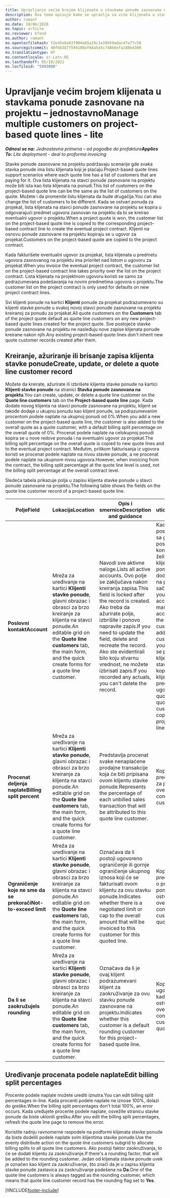 ```yaml
---
title: Upravljanje većim brojem klijenata u stavkama ponude zasnovane na projektu – jednostavno
description: Ova tema opisuje kako se upravlja sa više klijenata u stavkama ponuda zasnovanim na projektu.
author: rumant
ms.date: 10/06/2020
ms.topic: article
ms.reviewer: kfend
ms.author: rumant
ms.openlocfilehash: f2e45e0a83f904a65a29c1e39b59adac47a77c58
ms.sourcegitcommit: 40f68387f594180af64a5e5c748b6efa188bd300
ms.translationtype: HT
ms.contentlocale: sr-Latn-RS
ms.lasthandoff: 05/10/2021
ms.locfileid: "5995008"
---
```

# <a name="manage-multiple-customers-on-project-based-quote-lines---lite"></a><span data-ttu-id="ca30f-103">Upravljanje većim brojem klijenata u stavkama ponude zasnovane na projektu – jednostavno</span><span class="sxs-lookup"><span data-stu-id="ca30f-103">Manage multiple customers on project-based quote lines - lite</span></span>

<span data-ttu-id="ca30f-104">_**Odnosi se na:** Jednostavna primena – od pogodbe do profakture_</span><span class="sxs-lookup"><span data-stu-id="ca30f-104">_**Applies To:** Lite deployment - deal to proforma invoicing_</span></span>

<span data-ttu-id="ca30f-105">Stavke ponude zasnovane na projektu podržavaju scenarije gde svaka stavka ponude ima listu klijenata koji je plaćaju.</span><span class="sxs-lookup"><span data-stu-id="ca30f-105">Project-based quote lines support scenarios where each quote line has a list of customers that are paying for it.</span></span> <span data-ttu-id="ca30f-106">Ova lista klijenata na stavci ponude zasnovane na projektu može biti ista kao lista klijenata na ponudi.</span><span class="sxs-lookup"><span data-stu-id="ca30f-106">This list of customers on the project-based quote line can be the same as the list of customers on the quote.</span></span> <span data-ttu-id="ca30f-107">Možete i da promenite listu klijenata da bude drugačija.</span><span class="sxs-lookup"><span data-stu-id="ca30f-107">You can also change the list of customers to be different.</span></span> <span data-ttu-id="ca30f-108">Kada se ostvari ponuda za projekat, lista klijenata na stavci ponude zasnovane na projektu se kopira u odgovarajući predmet ugovora zasnovan na projektu da bi se kreirao eventualni ugovor o projektu.</span><span class="sxs-lookup"><span data-stu-id="ca30f-108">When a project quote is won, the customer list on the project-based quote line is copied to the corresponding project–based contract line to create the eventual project contract.</span></span> <span data-ttu-id="ca30f-109">Klijenti na osnovu ponude zasnovane na projektu kopiraju se u ugovor za projekat.</span><span class="sxs-lookup"><span data-stu-id="ca30f-109">Customers on the project-based quote are copied to the project contract.</span></span>

<span data-ttu-id="ca30f-110">Kada fakturišete eventualni ugovor za projekat, lista klijenata u predmetu ugovora zasnovanog na projektu ima prioritet nad listom u ugovoru za projekat.</span><span class="sxs-lookup"><span data-stu-id="ca30f-110">When you invoice the eventual project contract, the customer list on the project-based contract line takes priority over the list on the project contract.</span></span> <span data-ttu-id="ca30f-111">Lista klijenata na projektnom ugovoru koristi se samo za podrazumevana podešavanja na novim predmetima ugovora o projektu.</span><span class="sxs-lookup"><span data-stu-id="ca30f-111">The customer list on the project contract is only used for defaults on new project contract lines.</span></span>

<span data-ttu-id="ca30f-112">Svi klijenti ponude na kartici **Klijenti** ponude za projekat podrazumevano su klijenti stavke ponude u svakoj novoj stavci ponude zasnovane na projektu kreiranoj za ponudu za projekat.</span><span class="sxs-lookup"><span data-stu-id="ca30f-112">All quote customers on the **Customers** tab of the project quote default as quote line customers on any new project-based quote lines created for the project quote.</span></span> <span data-ttu-id="ca30f-113">Sve postojeće stavke ponude zasnovane na projektu ne nasleđuju nove zapise klijenata ponude kreirane nakon njih.</span><span class="sxs-lookup"><span data-stu-id="ca30f-113">Any existing project-based quote lines don't inherit new quote customer records created after them.</span></span>

## <a name="create-update-or-delete-a-quote-line-customer-record"></a><span data-ttu-id="ca30f-114">Kreiranje, ažuriranje ili brisanje zapisa klijenta stavke ponude</span><span class="sxs-lookup"><span data-stu-id="ca30f-114">Create, update, or delete a quote line customer record</span></span>

<span data-ttu-id="ca30f-115">Možete da kreirate, ažurirate ili izbrišete klijenta stavke ponude na kartici **Klijenti stavke ponude** na stranici **Stavka ponude zasnovana na projektu**.</span><span class="sxs-lookup"><span data-stu-id="ca30f-115">You can create, update, or delete a quote line customer on the **Quote line customers** tab on the **Project-based quote line** page.</span></span> <span data-ttu-id="ca30f-116">Kada dodate novog klijenta na stavci ponude zasnovane na projektu, klijent se takođe dodaje u ukupnu ponudu kao klijent ponude, sa podrazumevanim procentom podele naplate na ukupnoj ponudi od 0%.</span><span class="sxs-lookup"><span data-stu-id="ca30f-116">When you add a new customer on the project-based quote line, the customer is also added to the overall quote as a quote customer, with a default billing split percentage on the overall quote of 0%.</span></span> <span data-ttu-id="ca30f-117">Procenat podele naplate na celokupnoj ponudi kopira se u nove redove ponuda i na eventualni ugovor za projekat.</span><span class="sxs-lookup"><span data-stu-id="ca30f-117">The billing split percentage on the overall quote is copied to new quote lines and to the eventual project contract.</span></span> <span data-ttu-id="ca30f-118">Međutim, prilikom fakturisanja iz ugovora koristi se procenat podele naplate na nivou stavke ponude, a ne procenat podele naplate na ukupnom nivou ugovora.</span><span class="sxs-lookup"><span data-stu-id="ca30f-118">However, when invoicing from the contract, the billing split percentage at the quote line level is used, not the billing split percentage at the overall contract level.</span></span> 

<span data-ttu-id="ca30f-119">Sledeća tabela prikazuje polja u zapisu klijenta stavke ponude u stavci ponude zasnovane na projektu.</span><span class="sxs-lookup"><span data-stu-id="ca30f-119">The following table shows the fields on the quote line customer record of a project-based quote line.</span></span>

| <span data-ttu-id="ca30f-120">Polje</span><span class="sxs-lookup"><span data-stu-id="ca30f-120">Field</span></span> | <span data-ttu-id="ca30f-121">Lokacija</span><span class="sxs-lookup"><span data-stu-id="ca30f-121">Location</span></span> | <span data-ttu-id="ca30f-122">Opis i smernice</span><span class="sxs-lookup"><span data-stu-id="ca30f-122">Description and guidance</span></span> | <span data-ttu-id="ca30f-123">Posledični uticaj</span><span class="sxs-lookup"><span data-stu-id="ca30f-123">Downstream impact</span></span> |
| --- | --- | --- | --- |
| <span data-ttu-id="ca30f-124">**Poslovni kontakt**</span><span class="sxs-lookup"><span data-stu-id="ca30f-124">**Account**</span></span> | <span data-ttu-id="ca30f-125">Mreža za uređivanje na kartici **Klijenti stavke ponude**, glavni obrazac i obrasci za brzo kreiranje za klijenta na stavci ponude.</span><span class="sxs-lookup"><span data-stu-id="ca30f-125">An editable grid on the **Quote line customers** tab, the main form, and the quick create forms for a quote line customer.</span></span> | <span data-ttu-id="ca30f-126">Navodi sve aktivne naloge.</span><span class="sxs-lookup"><span data-stu-id="ca30f-126">Lists all active accounts.</span></span> <span data-ttu-id="ca30f-127">Ovo polje se zaključava nakon kreiranja zapisa.</span><span class="sxs-lookup"><span data-stu-id="ca30f-127">This field is locked after the record is created.</span></span> <span data-ttu-id="ca30f-128">Ako treba da ažurirate polje, izbrišite i ponovo napravite zapis.</span><span class="sxs-lookup"><span data-stu-id="ca30f-128">If you need to update the field, delete and recreate the record.</span></span> <span data-ttu-id="ca30f-129">Ako ste evidentirali bilo koju stvarnu vrednost, ne možete izbrisati zapis.</span><span class="sxs-lookup"><span data-stu-id="ca30f-129">If you recorded any actuals, you can't delete the record.</span></span> | <span data-ttu-id="ca30f-130">Kada odaberete poslovni kontakt sa glavne liste poslovnih kontakata koji želite da dodate, klijent na stavci ponude se takođe dodaje kao klijent na ponudi kada ga sačuvate.</span><span class="sxs-lookup"><span data-stu-id="ca30f-130">When you pick an account from the master list of accounts to add, the quote line customer is also added as a quote customer when you save it.</span></span> <span data-ttu-id="ca30f-131">Kada se ponuda ostvari, klijenti na stavkama ponude kopiraju se u klijente na predmetima ugovora.</span><span class="sxs-lookup"><span data-stu-id="ca30f-131">When a quote is won, quote line customers are copied to the project contract line customers.</span></span> |
| <span data-ttu-id="ca30f-132">**Procenat deljenja naplate**</span><span class="sxs-lookup"><span data-stu-id="ca30f-132">**Billing split percent**</span></span> | <span data-ttu-id="ca30f-133">Mreža za uređivanje na kartici **Klijenti stavke ponude**, glavni obrazac i obrasci za brzo kreiranje za klijenta na stavci ponude.</span><span class="sxs-lookup"><span data-stu-id="ca30f-133">An editable grid on the **Quote line customers** tab, the main form, and the quick create forms for a quote line customer.</span></span> | <span data-ttu-id="ca30f-134">Predstavlja procenat svake nenaplaćene prodajne transakcije koja će biti pripisana ovom klijentu stavke ponude.</span><span class="sxs-lookup"><span data-stu-id="ca30f-134">Represents the percentage of each unbilled sales transaction that will be attributed to this quote line customer.</span></span> | <span data-ttu-id="ca30f-135">Kopira se u klijente predmeta ugovora za projekat.</span><span class="sxs-lookup"><span data-stu-id="ca30f-135">Copied over to project contract line customers.</span></span> |
| <span data-ttu-id="ca30f-136">**Ograničenje koje ne sme da se prekorači**</span><span class="sxs-lookup"><span data-stu-id="ca30f-136">**Not-to-exceed limit**</span></span> | <span data-ttu-id="ca30f-137">Mreža za uređivanje na kartici **Klijenti stavke ponude**, glavni obrazac i obrasci za brzo kreiranje za klijenta na stavci ponude.</span><span class="sxs-lookup"><span data-stu-id="ca30f-137">An editable grid on the **Quote line customers** tab, the main form, and the quick create forms for a quote line customer.</span></span> | <span data-ttu-id="ca30f-138">Označava da li postoji ugovoreno ograničenje ili gornje ograničenje ukupnog iznosa koji će se fakturisati ovom klijentu za ovu stavku ponude.</span><span class="sxs-lookup"><span data-stu-id="ca30f-138">Indicates whether there is a negotiated limit or cap to the overall amount that will be invoiced to this customer for this quoted line.</span></span> | <span data-ttu-id="ca30f-139">Kopira se u klijente predmeta ugovora o projektu kada se ponuda ostvari.</span><span class="sxs-lookup"><span data-stu-id="ca30f-139">Copied over to project contract line customers when a quote is won.</span></span> |
| <span data-ttu-id="ca30f-140">**Da li se zaokružuje**</span><span class="sxs-lookup"><span data-stu-id="ca30f-140">**Is rounding**</span></span> | <span data-ttu-id="ca30f-141">Mreža za uređivanje na kartici **Klijenti stavke ponude**, glavni obrazac i obrasci za brzo kreiranje za klijenta na stavci ponude.</span><span class="sxs-lookup"><span data-stu-id="ca30f-141">An editable grid on the **Quote line customers** tab, the main form, and the quick create forms for a quote line customer.</span></span> | <span data-ttu-id="ca30f-142">Označava da li je ovaj klijent podrazumevani klijent za zaokruživanje za ovu stavku ponude zasnovane na projektu.</span><span class="sxs-lookup"><span data-stu-id="ca30f-142">Indicates whether this customer is a default rounding customer for this project-based quote line.</span></span> | <span data-ttu-id="ca30f-143">Kopira se u klijente ugovora o projektu kada se ponuda ostvari.</span><span class="sxs-lookup"><span data-stu-id="ca30f-143">Copied over to project contract customers when a quote is won.</span></span> |

## <a name="edit-billing-split-percentages"></a><span data-ttu-id="ca30f-144">Uređivanje procenata podele naplate</span><span class="sxs-lookup"><span data-stu-id="ca30f-144">Edit billing split percentages</span></span>

<span data-ttu-id="ca30f-145">Procente podele naplate možete urediti iznutra.</span><span class="sxs-lookup"><span data-stu-id="ca30f-145">You can edit billing split percentages in-line.</span></span> <span data-ttu-id="ca30f-146">Kada procenti podele naplate ne iznose 100%, dolazi do greške.</span><span class="sxs-lookup"><span data-stu-id="ca30f-146">When the billing split percentages don't total 100%, an error occurs.</span></span> <span data-ttu-id="ca30f-147">Kada uređujete procente podele naplate, osvežite stranicu stavke ponude da biste uklonili grešku.</span><span class="sxs-lookup"><span data-stu-id="ca30f-147">After you edit the billing split percentages, refresh the quote line page to remove the error.</span></span>

<span data-ttu-id="ca30f-148">Koristite radnju ravnomerne raspodele na podformi klijenata stavke ponude da biste dodelili podele naplate svim klijentima stavke ponude.</span><span class="sxs-lookup"><span data-stu-id="ca30f-148">Use the evenly distribute action on the quote line customers subgrid to allocate billing splits to all quote line customers.</span></span> <span data-ttu-id="ca30f-149">Ako postoji faktor zaokruživanja, to će se dodati klijentu za zaokruživanje.</span><span class="sxs-lookup"><span data-stu-id="ca30f-149">If there's a rounding factor, that will be added to the rounding customer.</span></span> <span data-ttu-id="ca30f-150">Jedan od klijenata stavke ponude uvek je označen kao klijent za zaokruživanje, što znači da je u zapisu klijenta stavke ponude zastavica za zaokruživanje podešena na **Da**.</span><span class="sxs-lookup"><span data-stu-id="ca30f-150">One of the quote line customers is always tagged as the rounding customer, which means that quote line customer record has the rounding flag set to **Yes**.</span></span> 


[!INCLUDE[footer-include](../../includes/footer-banner.md)]